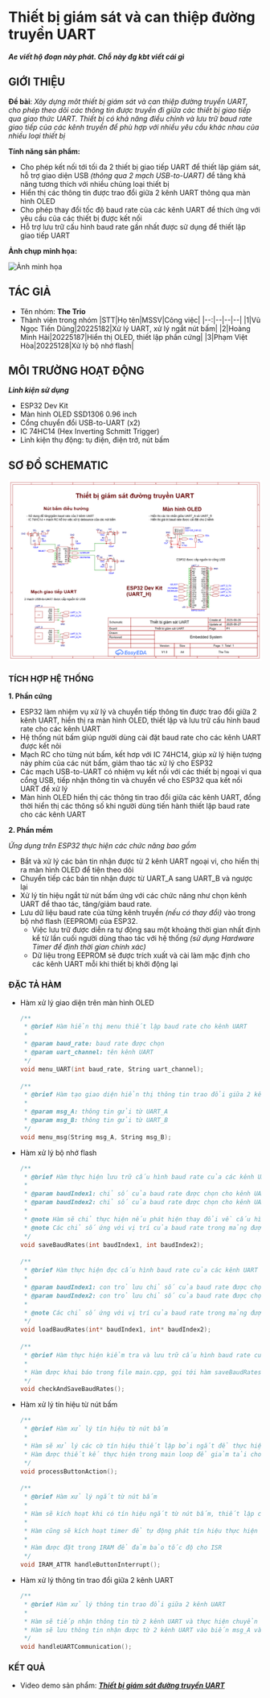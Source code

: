 # Thiết bị giám sát và can thiệp đường truyền UART

_**Ae viết hộ đoạn này phát. Chỗ này đg kbt viết cái gì**_

## GIỚI THIỆU

**Đề bài**: _Xây dựng môt thiết bị giám sát và can thiệp đường truyển UART, cho phép theo dõi các thông tin được truyền đi giữa các thiết bị giao tiếp qua giao thức UART. Thiết bị có khả năng điều chỉnh và lưu trữ baud rate giao tiếp của các kênh truyền để phù hợp với nhiều yêu cầu khác nhau của nhiều loại thiết bị_

**Tính năng sản phẩm:**

- Cho phép kết nối tới tối đa 2 thiết bị giao tiếp UART để thiết lập giám sát, hỗ trợ giao diện USB _(thông qua 2 mạch USB-to-UART)_ để tăng khả năng tương thích với nhiều chủng loại thiết bị
- Hiển thị các thông tin được trao đổi giữa 2 kênh UART thông qua màn hình OLED
- Cho phép thay đổi tốc độ baud rate của các kênh UART để thích ứng với yêu cầu của các thiết bị được kết nối
- Hỗ trợ lưu trữ cấu hình baud rate gần nhất được sử dụng để thiết lập giao tiếp UART

**Ảnh chụp minh họa:**

  ![Ảnh minh họa]()

## TÁC GIẢ

- Tên nhóm: **The Trio**
- Thành viên trong nhóm
  |STT|Họ tên|MSSV|Công việc|
  |--:|--|--|--|
  |1|Vũ Ngọc Tiến Dũng|20225182|Xử lý UART, xử lý ngắt nút bấm|
  |2|Hoàng Minh Hải|20225187|Hiển thị OLED, thiết lập phần cứng|
  |3|Phạm Việt Hòa|20225128|Xử lý bộ nhớ flash|

## MÔI TRƯỜNG HOẠT ĐỘNG

_**Linh kiện sử dụng**_

- ESP32 Dev Kit
- Màn hình OLED SSD1306 0.96 inch
- Cổng chuyển đổi USB-to-UART (x2)
- IC 74HC14 (Hex Inverting Schmitt Trigger)
- Linh kiện thụ động: tụ điện, điện trở, nút bấm

## SƠ ĐỒ SCHEMATIC

![UART Interceptor Schematic](./UART%20Schematic.png)

### TÍCH HỢP HỆ THỐNG

**1. Phần cứng**
- ESP32 làm nhiệm vụ xử lý và chuyển tiếp thông tin được trao đổi giữa 2 kênh UART, hiển thị ra màn hình OLED, thiết lập và lưu trữ cấu hình baud rate cho các kênh UART
- Hệ thống nút bấm giúp người dùng cài đặt baud rate cho các kênh UART được kết nôi
- Mạch RC cho từng nút bấm, kết hơp với IC 74HC14, giúp xử lý hiện tượng nảy phím của các nút bấm, giảm thao tác xử lý cho ESP32
- Các mạch USB-to-UART có nhiệm vụ kết nối với các thiết bị ngoại vi qua cổng USB, tiếp nhận thông tin và chuyển về cho ESP32 qua kết nối UART để xử lý
- Màn hình OLED hiển thị các thông tin trao đổi giữa các kênh UART, đồng thời hiển thị các thông số khi người dùng tiến hành thiết lập baud rate cho các kênh UART

**2. Phần mềm**

_Ứng dụng trên ESP32 thực hiện các chức năng bao gồm_

- Bắt và xử lý các bản tin nhận được từ 2 kênh UART ngoại vi, cho hiển thị ra màn hình OLED để tiện theo dõi
- Chuyển tiếp các bản tin nhận được từ UART_A sang UART_B và ngược lại
- Xử lý tín hiệu ngắt từ nút bấm ứng với các chức năng như chọn kênh UART để thao tác, tăng/giảm baud rate.
- Lưu dữ liệu baud rate của từng kênh truyền _(nếu có thay đổi)_ vào trong bộ nhớ flash (EEPROM) của ESP32.
  - Việc lưu trữ được diễn ra tự động sau một khoảng thời gian nhất định kể từ lần cuối người dùng thao tác với hệ thống _(sử dụng Hardware Timer để định thời gian chính xác)_
  - Dữ liệu trong EEPROM sẽ được trích xuất và cài làm mặc định cho các kênh UART mỗi khi thiết bị khởi động lại

### ĐẶC TẢ HÀM

- Hàm xử lý giao diện trên màn hình OLED

  ```C
  /**
   * @brief Hàm hiển thị menu thiết lập baud rate cho kênh UART
   *
   * @param baud_rate: baud rate được chọn
   * @param uart_channel: tên kênh UART
   */
  void menu_UART(int baud_rate, String uart_channel);

  /**
   * @brief Hàm tạo giao diện hiển thị thông tin trao đổi giữa 2 kênh UART
   *
   * @param msg_A: thông tin gửi từ UART_A
   * @param msg_B: thông tin gửi từ UART_B
   */
  void menu_msg(String msg_A, String msg_B);
  ```

- Hàm xử lý bộ nhớ flash

  ```C
  /**
   * @brief Hàm thực hiện lưu trữ cấu hình baud rate của các kênh UART vào bộ nhớ flash
   *
   * @param baudIndex1: chỉ số của baud rate được chọn cho kênh UART_A
   * @param baudIndex2: chỉ số của baud rate được chọn cho kênh UART_B
   *
   * @note Hàm sẽ chỉ thực hiện nếu phát hiện thay đổi về cấu hình baud rate của các kênh UART
   * @note Các chỉ số ứng với vị trí của baud rate trong mảng được khai báo tại file main.cpp
   */
  void saveBaudRates(int baudIndex1, int baudIndex2);

  /**
   * @brief Hàm thực hiện đọc cấu hình baud rate của các kênh UART từ bộ nhớ flash
   *
   * @param baudIndex1: con trỏ lưu chỉ số của baud rate được chọn cho kênh UART_A
   * @param baudIndex2: con trỏ lưu chỉ số của baud rate được chọn cho kênh UART_B
   *
   * @note Các chỉ số ứng với vị trí của baud rate trong mảng được khai báo tại file main.cpp
   */
  void loadBaudRates(int* baudIndex1, int* baudIndex2);

  /**
   * @brief Hàm thực hiện kiểm tra và lưu trữ cấu hình baud rate của các kênh UART
   *
   * Hàm được khai báo trong file main.cpp, gọi tới hàm saveBaudRates() để thực hiện lưu trữ cấu hình baud rate của các kênh UART và in log ra Serial
   */
  void checkAndSaveBaudRates();
  ```

- Hàm xử lý tín hiệu từ nút bấm

  ```C
  /**
   * @brief Hàm xử lý tín hiệu từ nút bấm
   *
   * Hàm sẽ xử lý các cờ tín hiệu thiết lập bởi ngắt để thực hiện các chức năng như chọn kênh UART để thao tác, tăng/giảm baud rate.
   * Hàm được thiết kế thực hiện trong main loop để giảm tải cho ISR
   */
  void processButtonAction();

  /**
   * @brief Hàm xử lý ngắt từ nút bấm
   *
   * Hàm sẽ kích hoạt khi có tín hiệu ngắt từ nút bấm, thiết lập các cờ tương ứng để hàm xử lý trong main loop thực hiện các chức năng tương ứng.
   *
   * Hàm cũng sẽ kích hoạt timer để tự động phát tín hiệu thực hiện lưu trữ cấu hình baud rate của các kênh UART (nếu có thay đổi) sau 3s kể từ lần cuối người dùng thao tác với hệ thống
   *
   * Hàm được đặt trong IRAM để đảm bảo tốc độ cho ISR
   */
  void IRAM_ATTR handleButtonInterrupt();
  ```

- Hàm xử lý thông tin trao đổi giữa 2 kênh UART

  ```C
  /**
   * @brief Hàm xử lý thông tin trao đổi giữa 2 kênh UART
   *
   * Hàm sẽ tiếp nhận thông tin từ 2 kênh UART và thực hiện chuyển tiếp
   * Hàm sẽ lưu thông tin nhận được từ 2 kênh UART vào biến msg_A và msg_B để hiển thị trên màn hình OLED
   */
  void handleUARTCommunication();
  ```

### KẾT QUẢ

- Video demo sản phẩm: [_**Thiết bị giám sát đường truyền UART**_](https://youtu.be/B4v0FH4aFU4)

